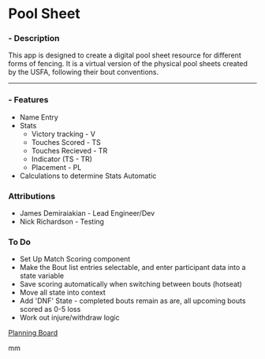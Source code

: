 # Pool Sheet

### - Description

This app is designed to create a digital pool sheet resource for different forms of fencing. It is a virtual version of the physical pool sheets created by the USFA, following their bout conventions.

---

### - Features

- Name Entry
- Stats
  - Victory tracking - V
  - Touches Scored - TS
  - Touches Recieved - TR
  - Indicator (TS - TR)
  - Placement - PL
- Calculations to determine Stats Automatic

### Attributions

- James Demiraiakian - Lead Engineer/Dev
- Nick Richardson - Testing

### To Do

- Set Up Match Scoring component
- Make the Bout list entries selectable, and enter participant data into a state variable
- Save scoring automatically when switching between bouts (hotseat)
- Move all state into context
- Add 'DNF' State - completed bouts remain as are, all upcoming bouts scored as 0-5 loss
- Work out injure/withdraw logic

[Planning Board](https://miro.com/app/board/uXjVPHozLcY=/?share_link_id=641064612600)

mm
